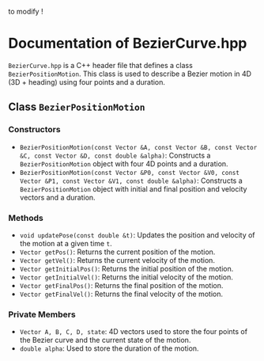 to modify !

# Documentation of BezierCurve.hpp

`BezierCurve.hpp` is a C++ header file that defines a class `BezierPositionMotion`. This class is used to describe a Bezier motion in 4D (3D + heading) using four points and a duration.

## Class `BezierPositionMotion`

### Constructors

- `BezierPositionMotion(const Vector &A, const Vector &B, const Vector &C, const Vector &D, const double &alpha)`: Constructs a `BezierPositionMotion` object with four 4D points and a duration.
- `BezierPositionMotion(const Vector &P0, const Vector &V0, const Vector &P1, const Vector &V1, const double &alpha)`: Constructs a `BezierPositionMotion` object with initial and final position and velocity vectors and a duration.

### Methods

- `void updatePose(const double &t)`: Updates the position and velocity of the motion at a given time `t`.
- `Vector getPos()`: Returns the current position of the motion.
- `Vector getVel()`: Returns the current velocity of the motion.
- `Vector getInitialPos()`: Returns the initial position of the motion.
- `Vector getInitialVel()`: Returns the initial velocity of the motion.
- `Vector getFinalPos()`: Returns the final position of the motion.
- `Vector getFinalVel()`: Returns the final velocity of the motion.

### Private Members

- `Vector A, B, C, D, state`: 4D vectors used to store the four points of the Bezier curve and the current state of the motion.
- `double alpha`: Used to store the duration of the motion.




